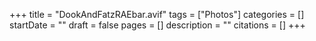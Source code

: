 +++
title = "DookAndFatzRAEbar.avif"
tags = ["Photos"]
categories = []
startDate = ""
draft = false
pages = []
description = ""
citations = []
+++
